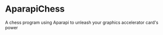 AparapiChess
============

A chess program using Aparapi to unleash your graphics accelerator card's power
